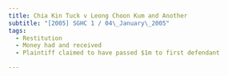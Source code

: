```yaml
---
title: Chia Kin Tuck v Leong Choon Kum and Another
subtitle: "[2005] SGHC 1 / 04\_January\_2005"
tags:
  - Restitution
  - Money had and received
  - Plaintiff claimed to have passed $1m to first defendant

---
```


